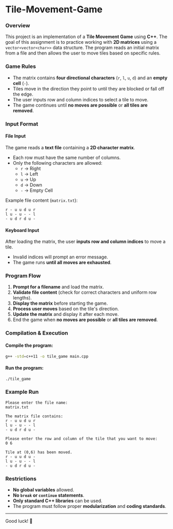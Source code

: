 # Tile-Movement-Game

### Overview  
This project is an implementation of a **Tile Movement Game** using **C++**. The goal of this assignment is to practice working with **2D matrices** using a `vector<vector<char>>` data structure. The program reads an initial matrix from a file and then allows the user to move tiles based on specific rules.  

### Game Rules  
- The matrix contains **four directional characters** (`r`, `l`, `u`, `d`) and an **empty cell** (`-`).  
- Tiles move in the direction they point to until they are blocked or fall off the edge.  
- The user inputs row and column indices to select a tile to move.  
- The game continues until **no moves are possible** or **all tiles are removed**.  

### Input Format  
#### File Input  
The game reads a **text file** containing a **2D character matrix**.  
- Each row must have the same number of columns.  
- Only the following characters are allowed:  
  - `r` → Right  
  - `l` → Left  
  - `u` → Up  
  - `d` → Down  
  - `-` → Empty Cell  

Example file content (`matrix.txt`):  
```
r - u u d u r  
l u - u - - l  
- u d r d u -  
```

#### Keyboard Input  
After loading the matrix, the user **inputs row and column indices** to move a tile.  
- Invalid indices will prompt an error message.  
- The game runs **until all moves are exhausted**.  

### Program Flow  
1. **Prompt for a filename** and load the matrix.  
2. **Validate file content** (check for correct characters and uniform row lengths).  
3. **Display the matrix** before starting the game.  
4. **Process user moves** based on the tile's direction.  
5. **Update the matrix** and display it after each move.  
6. End the game when **no moves are possible** or **all tiles are removed**.  

### Compilation & Execution  
#### Compile the program:  
```bash
g++ -std=c++11 -o tile_game main.cpp
```
#### Run the program:  
```bash
./tile_game
```

### Example Run  
```
Please enter the file name:  
matrix.txt  

The matrix file contains:  
r - u u d u r  
l u - u - - l  
- u d r d u -  

Please enter the row and column of the tile that you want to move:  
0 6  

Tile at (0,6) has been moved.  
r - u u d u -  
l u - u - - l  
- u d r d u -  
```

### Restrictions  
- **No global variables** allowed.  
- **No `break` or `continue` statements**.  
- **Only standard C++ libraries** can be used.  
- The program must follow proper **modularization** and **coding standards**. 

---

Good luck! 🚀  
